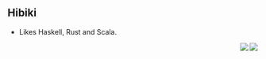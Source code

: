 ## Hibiki

- Likes Haskell, Rust and Scala.



<img align="right" src="https://github-readme-stats.vercel.app/api/top-langs/?username=4afs&layout=compact&hide=html,shell,javascript,css&langs_count=9"/>

<img align="right" src="https://github-readme-stats.vercel.app/api?username=4afs&count_private=true"/>
